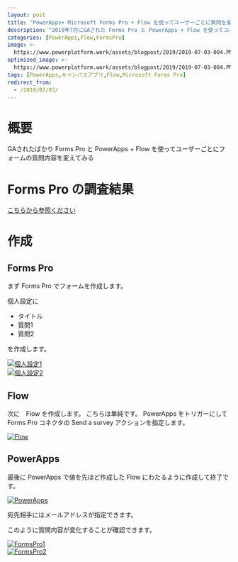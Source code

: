 ```yaml
---
layout: post
title: "PowerApps+ Microsoft Forms Pro + Flow を使ってユーザーごとに質問を変えるフォームを作成する"
description: "2019年7月にGAされた Forms Pro と PowerApps + Flow を使ってユーザーごとにフォームの質問内容を変えてみる"
categories: [PowerApps,Flow,FormsPro]
image: >-
  https://www.powerplatform.work/assets/blogpost/2019/2019-07-03-004.PNG
optimized_image: >-
  https://www.powerplatform.work/assets/blogpost/2019/2019-07-03-004.PNG
tags: [PowerApps,キャンバスアプリ,Flow,Microsoft Forms Pro]
redirect_from:
  - /2019/07/03/
---
```



# 概要

GAされたばかり Forms Pro と PowerApps + Flow を使ってユーザーごとにフォームの質問内容を変えてみる

# Forms Pro の調査結果

[こちらから参照ください](https://qiita.com/github129/items/da20be6c34f0bb636afa)

# 作成

## Forms Pro

まず Forms Pro でフォームを作成します。

個人設定に
- タイトル
- 質問1
- 質問2

を作成します。

<a class="post-image" href="/assets/blogpost/2019/2019-07-03-006.PNG">
<img itemprop="image" data-src="/assets/blogpost/2019/2019-07-03-006.PNG" src="/assets/blogpost/2019/2019-07-03-006.PNG" alt="個人設定1" />
</a>
<br/>
<a class="post-image" href="/assets/blogpost/2019/2019-07-03-007.PNG">
<img itemprop="image" data-src="/assets/blogpost/2019/2019-07-03-007.PNG" src="/assets/blogpost/2019/2019-07-03-007.PNG" alt="個人設定2" />
</a>


## Flow

次に　Flow を作成します。
こちらは単純です。
PowerApps をトリガーにして Forms Pro コネクタの Send a survey アクションを指定します。

<a class="post-image" href="/assets/blogpost/2019/2019-07-03-001.PNG">
<img itemprop="image" data-src="/assets/blogpost/2019/2019-07-03-001.PNG" src="/assets/blogpost/2019/2019-07-03-001.PNG" alt="Flow" />
</a>


## PowerApps

最後に PowerApps で値を先ほど作成した Flow にわたるように作成して終了です。


<a class="post-image" href="/assets/blogpost/2019/2019-07-03-002.PNG">
<img itemprop="image" data-src="/assets/blogpost/2019/2019-07-03-002.PNG" src="/assets/blogpost/2019/2019-07-03-002.PNG" alt="PowerApps" />
</a>

宛先相手にはメールアドレスが指定できます。


このように質問内容が変化することが確認できます。



<a class="post-image" href="/assets/blogpost/2019/2019-07-03-003.PNG">
<img itemprop="image" data-src="/assets/blogpost/2019/2019-07-03-003.PNG" src="/assets/blogpost/2019/2019-07-03-003.PNG" alt="FormsPro1" />
</a>
<br/>
<a class="post-image" href="/assets/blogpost/2019/2019-07-03-004.PNG">
<img itemprop="image" data-src="/assets/blogpost/2019/2019-07-03-004.PNG" src="/assets/blogpost/2019/2019-07-03-004.PNG" alt="FormsPro2" />
</a>